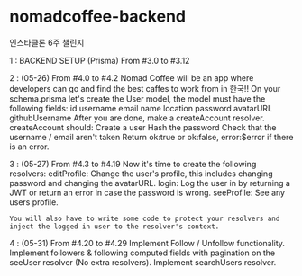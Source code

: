 # nomadcoffee-backend
인스타클론 6주 챌린지

1 : BACKEND SETUP (Prisma) From #3.0 to #3.12

2 : (05-26) From #4.0 to #4.2
    Nomad Coffee will be an app where developers can go and find the best caffes to work from in 한국!!
    On your schema.prisma let's create the User model, the model must have the following fields:
    id
    username
    email
    name
    location
    password
    avatarURL
    githubUsername
    After you are done, make a createAccount resolver.
    createAccount should:
    Create a user
    Hash the password
    Check that the username / email aren't taken
    Return ok:true or ok:false, error:$error if there is an error.

3 : (05-27) From #4.3 to #4.19
    Now it's time to create the following resolvers:
    editProfile: Change the user's profile, this includes changing password and changing the avatarURL.
    login: Log the user in by returning a JWT or return an error in case the password is wrong.
    seeProfile: See any users profile.
    
    You will also have to write some code to protect your resolvers and inject the logged in user to the resolver's context.

4 : (05-31) From #4.20 to #4.29
    Implement Follow / Unfollow functionality.
    Implement followers & following computed fields with pagination on the seeUser resolver (No extra resolvers).
    Implement searchUsers resolver.

    